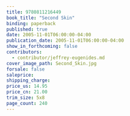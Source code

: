```yaml
---
title: 9780811216449
book_title: "Second Skin"
binding: paperback
published: true
date: 2005-11-01T06:00:00-04:00
publication_date: 2005-11-01T06:00:00-04:00
show_in_forthcoming: false
contributors:
  - contributor/jeffrey-eugenides.md
cover_image_path: Second_Skin.jpg
forsale: false
saleprice:
shipping_charge:
price_us: 14.95
price_cn: 21.00
trim_size: 5x8
page_count: 240
---
```


